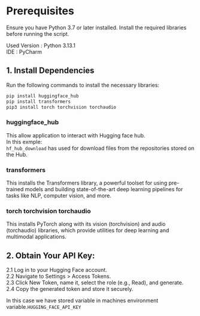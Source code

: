 # Prerequisites

Ensure you have Python 3.7 or later installed. Install the required libraries before running the script.

Used Version : Python 3.13.1    
IDE : PyCharm

## 1. Install Dependencies
Run the following commands to install the necessary libraries:
```bash
pip install huggingface_hub
pip install transformers
pip3 install torch torchvision torchaudio
```
### huggingface_hub
This allow application to interact with Hugging face hub.   
In this exmple:     
    ```hf_hub_download``` has used for download files from the repositories stored on the Hub. 

### transformers

This installs the Transformers library, a powerful toolset for using pre-trained models and building state-of-the-art deep learning pipelines for tasks like NLP, computer vision, and more.

### torch torchvision torchaudio

This installs PyTorch along with its vision (torchvision) and audio (torchaudio) libraries, which provide utilities for deep learning and multimodal applications.

## 2. Obtain Your API Key:

2.1 Log in to your Hugging Face account.    
2.2 Navigate to Settings > Access Tokens.   
2.3 Click New Token, name it, select the role (e.g., Read), and generate.   
2.4 Copy the generated token and store it securely.

In this case we have stored variable in machines environment variable.```HUGGING_FACE_API_KEY```

